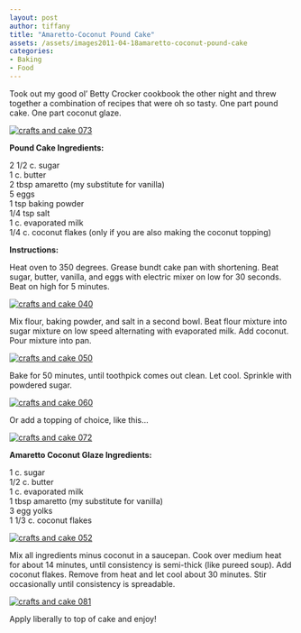 ```yaml
---
layout: post
author: tiffany
title: "Amaretto-Coconut Pound Cake"
assets: /assets/images2011-04-18amaretto-coconut-pound-cake
categories: 
- Baking
- Food
---
```


Took out my good ol’ Betty Crocker cookbook the other night and threw together a combination of recipes that were oh so tasty. One part pound cake. One part coconut glaze.

[![](jekyll_uploads/2011/04/crafts-and-cake-073-575x431.jpg "crafts and cake 073")](http://www.sweetpeonies.com/2011/04/amaretto-coconut-pound-cake/crafts-and-cake-073/)

**Pound Cake Ingredients:**

2 1/2 c. sugar  
1 c. butter  
2 tbsp amaretto (my substitute for vanilla)  
5 eggs  
1 tsp baking powder  
1/4 tsp salt  
1 c. evaporated milk  
1/4 c. coconut flakes (only if you are also making the coconut topping)

**Instructions:**

Heat oven to 350 degrees. Grease bundt cake pan with shortening. Beat sugar, butter, vanilla, and eggs with electric mixer on low for 30 seconds. Beat on high for 5 minutes.

[![](jekyll_uploads/2011/04/crafts-and-cake-040-575x431.jpg "crafts and cake 040")](http://www.sweetpeonies.com/2011/04/amaretto-coconut-pound-cake/crafts-and-cake-040/)

Mix flour, baking powder, and salt in a second bowl. Beat flour mixture into sugar mixture on low speed alternating with evaporated milk. Add coconut. Pour mixture into pan.

[![](jekyll_uploads/2011/04/crafts-and-cake-050-575x431.jpg "crafts and cake 050")](http://www.sweetpeonies.com/2011/04/amaretto-coconut-pound-cake/crafts-and-cake-050/)

Bake for 50 minutes, until toothpick comes out clean. Let cool. Sprinkle with powdered sugar.

[![](jekyll_uploads/2011/04/crafts-and-cake-060-575x431.jpg "crafts and cake 060")](http://www.sweetpeonies.com/2011/04/amaretto-coconut-pound-cake/crafts-and-cake-060/)

Or add a topping of choice, like this…

[![](jekyll_uploads/2011/04/crafts-and-cake-072-575x431.jpg "crafts and cake 072")](http://www.sweetpeonies.com/2011/04/amaretto-coconut-pound-cake/crafts-and-cake-072/)

**Amaretto Coconut Glaze Ingredients:**

1 c. sugar  
1/2 c. butter  
1 c. evaporated milk  
1 tbsp amaretto (my substitute for vanilla)  
3 egg yolks  
1 1/3 c. coconut flakes

[![](jekyll_uploads/2011/04/crafts-and-cake-052-575x431.jpg "crafts and cake 052")](http://www.sweetpeonies.com/2011/04/amaretto-coconut-pound-cake/crafts-and-cake-052/)

Mix all ingredients minus coconut in a saucepan. Cook over medium heat for about 14 minutes, until consistency is semi-thick (like pureed soup). Add coconut flakes. Remove from heat and let cool about 30 minutes. Stir occasionally until consistency is spreadable.

[![](jekyll_uploads/2011/04/crafts-and-cake-081-575x431.jpg "crafts and cake 081")](http://www.sweetpeonies.com/2011/04/amaretto-coconut-pound-cake/crafts-and-cake-081/)

Apply liberally to top of cake and enjoy!